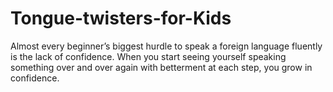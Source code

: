 # Tongue-twisters-for-Kids
Almost every beginner’s biggest hurdle to speak a foreign language fluently is the lack of confidence. When you start seeing yourself speaking something over and over again with betterment at each step, you grow in confidence.
